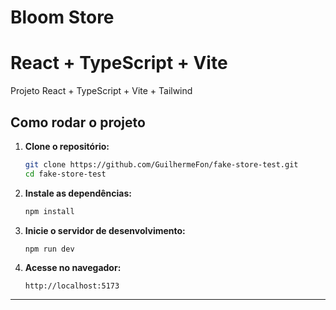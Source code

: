 # Bloom Store

# React + TypeScript + Vite

Projeto React + TypeScript + Vite + Tailwind

## Como rodar o projeto

1. **Clone o repositório:**

   ```sh
   git clone https://github.com/GuilhermeFon/fake-store-test.git
   cd fake-store-test
   ```

2. **Instale as dependências:**

   ```sh
   npm install
   ```

3. **Inicie o servidor de desenvolvimento:**

   ```sh
   npm run dev
   ```

4. **Acesse no navegador:**
   ```
   http://localhost:5173
   ```

---
